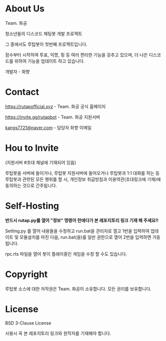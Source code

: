 # About Us

Team. 화공

청소년들의 디스코드 채팅봇 개발 프로젝트

그 중에서도 루탑봇이 첫번째 프로젝트입니다.

잠수부터 시작하여 투표, 익명, 핑 등 여러 편리한 기능을 갖추고 있으며, 더 나은 디스코드를 위하여 기능을 업데이트 하고 있습니다.

개발자 - 화향

# Contact

https://rutapofficial.xyz - Team. 화공 공식 홈페이지

https://invite.gg/rutapbot - Team. 화공 지원서버

kangs7721@naver.com - 담당자 화향 이메일

# Hou to Invite

(지원서버 #초대 채널에 기재되어 있음)

루탑봇을 서버에 들이거나, 루탑봇 지원서버에 들어오거나 루탑봇과 1:1 대화를 하는 등 루탑봇과 관련된 모든 행위를 할 시, 개인정보 취급방침과 이용약관(초대링크에 기재)에 동의하는 것으로 간주됩니다.

# Self-Hosting

**반드시 rutap.py를 열어 "정보" 명령어 란에다가 본 레포지토리 링크 기재 해 주세요!!**

Setting.py 를 열어 내용들을 수정하고 run.bat을 관리자로 열고 1번을 입력하여 업데이트 및 모듈설치를 마친 다음, run.bat(을)를 일반 권한으로 열어 2번을 입력하면 가동됩니다.

rpc.rts 파일을 열어 봇이 플레이중인 게임을 수정 할 수도 있습니다.

# Copyright

루탑봇 소스에 대한 저작권은 Team. 화공이 소유합니다. 모든 권리를 보유합니다.

# License

BSD 3-Clause License

사용시 꼭 본 레포지토리 링크와 원작자를 기재해야 합니다.
